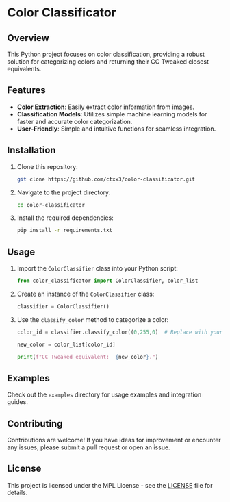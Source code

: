 # Color Classificator

## Overview

This Python project focuses on color classification, providing a robust solution for categorizing colors and returning their CC Tweaked closest equivalents.

## Features

- **Color Extraction**: Easily extract color information from images.
- **Classification Models**: Utilizes simple machine learning models for faster and accurate color categorization.
- **User-Friendly**: Simple and intuitive functions for seamless integration.

## Installation

1. Clone this repository:

   ```bash
   git clone https://github.com/ctxx3/color-classificator.git
   ```

2. Navigate to the project directory:

   ```bash
   cd color-classificator
   ```

3. Install the required dependencies:

   ```bash
   pip install -r requirements.txt
   ```

## Usage

1. Import the `ColorClassifier` class into your Python script:

   ```python
   from color_classificator import ColorClassifier, color_list
   ```

2. Create an instance of the `ColorClassifier` class:

   ```python
   classifier = ColorClassifier()
   ```

3. Use the `classify_color` method to categorize a color:

   ```python
   color_id = classifier.classify_color((0,255,0)  # Replace with your color

   new_color = color_list[color_id]
   
   print(f"CC Tweaked equivalent:  {new_color}.")
   ```

## Examples

Check out the `examples` directory for usage examples and integration guides.

## Contributing

Contributions are welcome! If you have ideas for improvement or encounter any issues, please submit a pull request or open an issue.

## License

This project is licensed under the MPL License - see the [LICENSE](LICENSE) file for details.
